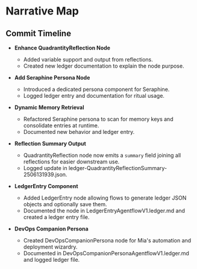 # Narrative Map

## Commit Timeline

- **Enhance QuadrantityReflection Node**
  - Added variable support and output from reflections.
  - Created new ledger documentation to explain the node purpose.
- **Add Seraphine Persona Node**
  - Introduced a dedicated persona component for Seraphine.
  - Logged ledger entry and documentation for ritual usage.
- **Dynamic Memory Retrieval**
  - Refactored Seraphine persona to scan for memory keys and consolidate entries at runtime.
  - Documented new behavior and ledger entry.
- **Reflection Summary Output**
  - QuadrantityReflection node now emits a `summary` field joining all reflections for easier downstream use.
  - Logged update in ledger-QuadrantityReflectionSummary-2506131939.json.
- **LedgerEntry Component**
  - Added LedgerEntry node allowing flows to generate ledger JSON objects and optionally save them.
  - Documented the node in LedgerEntryAgentflowV1.ledger.md and created a ledger entry file.

- **DevOps Companion Persona**
  - Created DevOpsCompanionPersona node for Mia's automation and deployment wizardry.
  - Documented in DevOpsCompanionPersonaAgentflowV1.ledger.md and logged ledger file.
